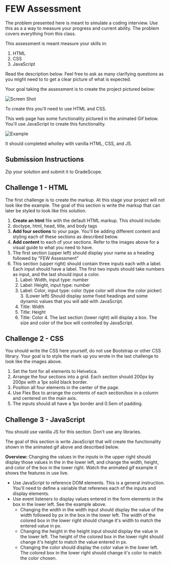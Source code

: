 # FEW Assessment

The problem presented here is meant to simulate a coding interview. Use this as a a way to measure your progress and current ability. The problem covers everything from this class. 

This assessment is meant measure your skills in: 

1. HTML
2. CSS
3. JavaScript

Read the description below. Feel free to ask as many clarifying questions as you might need to to get a clear picture of what is expected. 

Your goal taking the assessment is to create the project pictured below:

![Screen Shot](screen-shot.png)

To create this you'll need to use HTML and CSS.

This web page has some functionality pictured in the animated Gif below. You'll use JavaScript to create this functionality. 

![Example](example.gif)

It should completed wholley with vanilla HTML, CSS, and JS. 

## Submission Instructions

Zip your solution and submit it to GradeScope. 

## Challenge 1 - HTML

The first challenge is to create the markup. At this stage your project will not look like the example. The goal of this section is write the markup that can later be styled to look like this solution. 

1. **Create an html** file with the default HTML markup. This should include: 
  1. doctype, html, head, title, and body tags
2. **Add four sections** to your page. You'll be adding different content and styling each of these sections as described below. 
3. **Add content** to each of your sections. Refer to the images above for a visual guide to what you need to have. 
  1. The first section (upper left) should display your name as a heading followed by "FEW Assessment"
  2. This section (upper right) should contain three inputs each with a label. Each input should have a label. The first two inputs should take numbers as input, and the last should input a color. 
		1. Label: Width, input type: number
		2. Label: Height, input type: number
		3. Label: Color, input type: color (type color will show the color picker)
	3. (Lower left) Should display some fixed headings and some dynamic values that you will add with JavaScript. 
		1. Title: Width
		2. Title: Height
		3. Title: Color 
	4. The last section (lower right) will display a box. The size and color of the box will controlled by JavaScript. 

## Challenge 2 - CSS

You should write the CSS here yourself, do not use Bootstrap or other CSS library. Your goal is to style the mark up you wrote in the last challenge to look like the images above. 

1. Set the font for all elements to Helvetica. 
2. Arrange the four sections into a grid. Each section should 200px by 200px with a 1px solid black border.  
3. Position all four elements in the center of the page. 
3. Use Flex Box to arrange the contents of each section/box in a column and centered on the main axis.
4. The inputs should all have a 1px border and 0.5em of padding.  

## Challenge 3 - JavaScript

You should use vanilla JS for this section. Don't use any libraries. 

The goal of this section is write JavaScript that will create the functionality shown in the animated gif above and described below. 

**Overview:** Changing the values in the inputs in the upper right should display those values in the in the lower left, and change the width, height, and color of the box in the lower right. Watch the animated gif example it shows the features in use live. 

- Use JavaScript to reference DOM elements. This is a general instruction. You'll need to define a variable that referenes each of the inputs and display elements.
- Use event listeners to display values entered in the form elements in the box in the lower left. See the example above. 
	- Changing the width in the width input should display the value of the width followed by px in the box in the lower left. The width of the colored box in the lower right should change it's width to match the entered value in px.
	- Changing the height in the height input should display the value in the lower left. The height of the colored box in the lower right should change it's height to match the value entered in px. 
	- Changing the color should display the color value in the lower left. The colored box in the lower right should change it's color to match the color chosen. 

